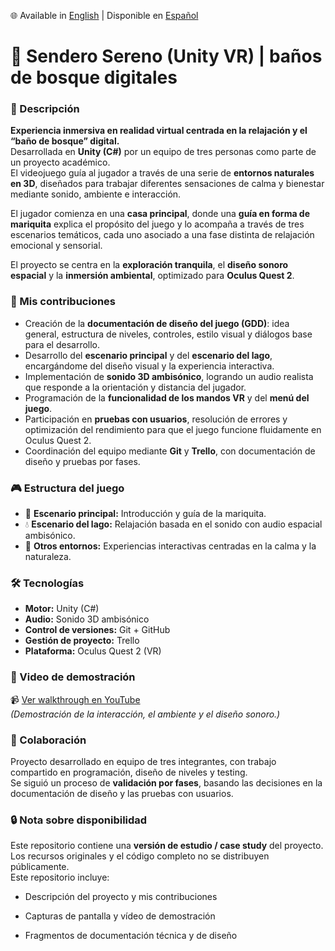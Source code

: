 🌐 Available in [English](./README.md) | Disponible en [Español](./README.es.md)

# 🌿 Sendero Sereno (Unity VR) | baños de bosque digitales

### 🧾 Descripción
**Experiencia inmersiva en realidad virtual centrada en la relajación y el “baño de bosque” digital.**  
Desarrollada en **Unity (C#)** por un equipo de tres personas como parte de un proyecto académico.  
El videojuego guía al jugador a través de una serie de **entornos naturales en 3D**, diseñados para trabajar diferentes sensaciones de calma y bienestar mediante sonido, ambiente e interacción.

El jugador comienza en una **casa principal**, donde una **guía en forma de mariquita** explica el propósito del juego y lo acompaña a través de tres escenarios temáticos, cada uno asociado a una fase distinta de relajación emocional y sensorial.

El proyecto se centra en la **exploración tranquila**, el **diseño sonoro espacial** y la **inmersión ambiental**, optimizado para **Oculus Quest 2**.

### 🧩 Mis contribuciones
- Creación de la **documentación de diseño del juego (GDD)**: idea general, estructura de niveles, controles, estilo visual y diálogos base para el desarrollo.  
- Desarrollo del **escenario principal** y del **escenario del lago**, encargándome del diseño visual y la experiencia interactiva.  
- Implementación de **sonido 3D ambisónico**, logrando un audio realista que responde a la orientación y distancia del jugador.  
- Programación de la **funcionalidad de los mandos VR** y del **menú del juego**.  
- Participación en **pruebas con usuarios**, resolución de errores y optimización del rendimiento para que el juego funcione fluidamente en Oculus Quest 2.  
- Coordinación del equipo mediante **Git** y **Trello**, con documentación de diseño y pruebas por fases.

### 🎮 Estructura del juego
- 🌲 **Escenario principal:** Introducción y guía de la mariquita.  
- 💧 **Escenario del lago:** Relajación basada en el sonido con audio espacial ambisónico.  
- 🌅 **Otros entornos:** Experiencias interactivas centradas en la calma y la naturaleza.  

### 🛠️ Tecnologías
- **Motor:** Unity (C#)  
- **Audio:** Sonido 3D ambisónico  
- **Control de versiones:** Git + GitHub  
- **Gestión de proyecto:** Trello  
- **Plataforma:** Oculus Quest 2 (VR)

### 🎥 Video de demostración
📹 [Ver walkthrough en YouTube](https://youtu.be/oRMXH5Szlqo)  
*(Demostración de la interacción, el ambiente y el diseño sonoro.)*

### 👥 Colaboración
Proyecto desarrollado en equipo de tres integrantes, con trabajo compartido en programación, diseño de niveles y testing.  
Se siguió un proceso de **validación por fases**, basando las decisiones en la documentación de diseño y las pruebas con usuarios.

### 🔒 Nota sobre disponibilidad
Este repositorio contiene una **versión de estudio / case study** del proyecto.  
Los recursos originales y el código completo no se distribuyen públicamente.  
Este repositorio incluye:
- Descripción del proyecto y mis contribuciones  
- Capturas de pantalla y vídeo de demostración
  
- Fragmentos de documentación técnica y de diseño  

